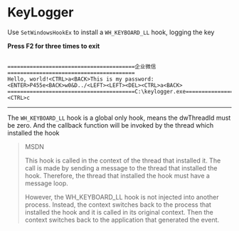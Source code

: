 # KeyLogger

Use `SetWindowsHookEx` to install a `WH_KEYBOARD_LL` hook, logging the key

**Press F2 for three times to exit**

```

========================================企业微信========================================
Hello, world!<CTRL>a<BACK>This is my password:<ENTER>P455e<BACK>w0&D../<LEFT><LEFT><DEL><CTRL>a<BACK>
========================================C:\keylogger.exe========================================
<CTRL>c
```

***

The `WH_KEYBOARD_LL` hook is a global only hook, means the dwThreadId must be zero. And the callback function will be invoked by the thread which installed the hook

> MSDN
>
> This hook is called in the context of the thread that installed it.  The call is made by sending a message to the thread that installed the  hook. Therefore, the thread that installed the hook must have a message  loop.
>
> However, the WH_KEYBOARD_LL hook is not injected into another process. Instead, the context switches back to the process that installed the hook and it is called in its original context. Then the context switches back to the application that generated the event.